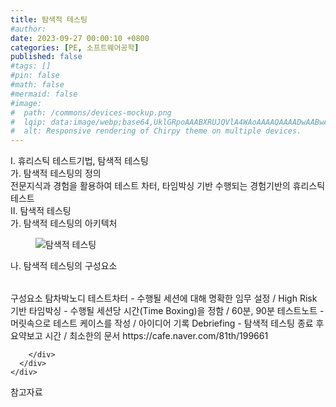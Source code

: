```yaml
---
title: 탐색적 테스팅
#author: 
date: 2023-09-27 00:00:10 +0800
categories: [PE, 소프트웨어공학]
published: false
#tags: []
#pin: false
#math: false
#mermaid: false
#image:
#  path: /commons/devices-mockup.png
#  lqip: data:image/webp;base64,UklGRpoAAABXRUJQVlA4WAoAAAAQAAAADwAABwAAQUxQSDIAAAARL0AmbZurmr57yyIiqE8oiG0bejIYEQTgqiDA9vqnsUSI6H+oAERp2HZ65qP/VIAWAFZQOCBCAAAA8AEAnQEqEAAIAAVAfCWkAALp8sF8rgRgAP7o9FDvMCkMde9PK7euH5M1m6VWoDXf2FkP3BqV0ZYbO6NA/VFIAAAA
#  alt: Responsive rendering of Chirpy theme on multiple devices.
---
```


<div class="post-wrap">
  <div class="para">
    <div class="para-title">
      I. 휴리스틱 테스트기법, 탐색적 테스팅
    </div>
    <div class="para-cntnt">
      <div class="para">
        <div class="para-title">
          가. 탐색적 테스팅의 정의
        </div>
        <div class="para-cntnt">
            전문지식과 경험을 활용하여 테스트 차터, 타임박싱 기반 수행되는 경험기반의 휴리스틱 테스트
        </div>
      </div>
    </div>
  </div>
  
  <div class="para">
    <div class="para-title">
      II. 탐색적 테스팅
    </div>
    <div class="para-cntnt">
      <div class="para">
        <div class="para-title">
          가. 탐색적 테스팅의 아키텍처
        </div>
        <div class="para-cntnt">
          <figure class="post-figure">
            <img src="/assets/img/posts/탐색적-테스팅.png" alt="탐색적 테스팅">
<!--            <figcaption>Source: Unveiling the Metaverse: Exploring Emerging Trends, Multifaceted Perspectives, and Future Challenges</figcaption>-->
          </figure>
        </div>
      </div>
      <div class="para">
        <div class="para-title">
          나. 탐색적 테스팅의 구성요소
        </div>
        <div class="para-cntnt">
          <table class="post-table">
          </table>
          구성요소 탐차박노디
  테스트차터 - 수행될 세션에 대해 명확한 임무 설정 / High Risk 기반
  타임박싱 - 수행될 세션당 시간(Time Boxing)을 정함 / 60분, 90분
  테스트노트 - 머릿속으로 테스트 케이스를 작성 / 아이디어 기록
  Debriefing - 탐색적 테스팅 종료 후 요약보고 시간 / 최소한의 문서
https://cafe.naver.com/81th/199661

        </div>
      </div>
    </div>
  </div>

  <div class="refr-wrap">
    <div class="refr-title">
        참고자료
    </div>
    <ol class="refr-list">
    <!--    <li>(나현식, 최대선) <a target="_blank" href="https://scienceon.kisti.re.kr/commons/util/originalView.do?cn=JAKO202225948430499&oCn=JAKO202225948430499&dbt=JAKO&journal=NJOU00291864">메타버스 보안 위협 요소 및 대응 방안 검토</a></li>-->
    <!--    <li>(M. Uddin, S. Manickam, H. Ullah, M. Obaidat and A. Dandoush) <a target="_blank" href="https://ieeexplore.ieee.org/abstract/document/10138386">Unveiling the Metaverse: Exploring Emerging Trends, Multifaceted Perspectives, and Future Challenges</a></li>-->
    </ol>
  </div>
</div>
